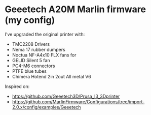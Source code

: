 # Geeetech A20M Marlin firmware (my config)

I've upgraded the original printer with:

- TMC2208 Drivers
- Nema 17 rubber dumpers
- Noctua NF-A4x10 FLX fans for 
- GELID Silent 5 fan
- PC4-M6 connectors
- PTFE blue tubes
- Chimera Hotend 2in 2out All metal V6

Inspired on:

- https://github.com/Geeetech3D/Prusa_I3_3Dprinter
- https://github.com/MarlinFirmware/Configurations/tree/import-2.0.x/config/examples/Geeetech
